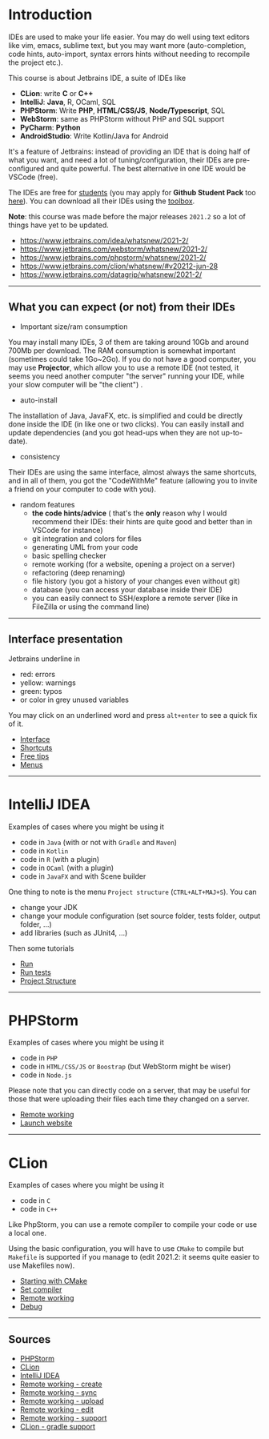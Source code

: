 # Introduction

IDEs are used to make your life easier. You may do well
using text editors like vim, emacs, sublime text, but
you may want more (auto-completion, code hints,
auto-import, syntax errors hints without needing
to recompile the project etc.).

This course is about Jetbrains IDE, a suite of IDEs like

* **CLion**: write **C** or **C++**
* **IntelliJ**: **Java**, R, OCaml, SQL
* **PHPStorm**: Write **PHP**, **HTML/CSS/JS**, **Node/Typescript**, SQL
* **WebStorm**: same as PHPStorm without PHP and SQL support
* **PyCharm**: **Python**
* **AndroidStudio**: Write Kotlin/Java for Android

It's a feature of Jetbrains: instead of providing an IDE
that is doing half of what you want, and need a lot
of tuning/configuration, their IDEs are pre-configured
and quite powerful. The best alternative in one IDE would be
VSCode (free).

The IDEs are free for 
[students](https://www.jetbrains.com/shop/eform/students)
(you may apply for **Github Student Pack** too
[here](https://education.github.com/pack#offers)).
You can download all their IDEs using the
[toolbox](https://www.jetbrains.com/toolbox-app/).

**Note**: this course was made before the major releases
``2021.2``  so a lot of things have yet to be updated.

* <https://www.jetbrains.com/idea/whatsnew/2021-2/>
* <https://www.jetbrains.com/webstorm/whatsnew/2021-2/>
* <https://www.jetbrains.com/phpstorm/whatsnew/2021-2/>
* <https://www.jetbrains.com/clion/whatsnew/#v20212-jun-28>
* <https://www.jetbrains.com/datagrip/whatsnew/2021-2/>

<hr class="sl">

## What you can expect (or not) from their IDEs

* Important size/ram consumption

You may install many IDEs, 3 of them are taking around 10Gb
and around 700Mb per download. The RAM consumption
is somewhat important (sometimes could take 1Go~2Go). If you do
not have a good computer, you may use **Projector**, which
allow you to use a remote IDE
<span class="tms">
(not tested, it seems
you need another computer "the server" running your IDE,
while your slow computer will be "the client")
</span>
.

* auto-install

The installation of Java, JavaFX, etc. is simplified and could
be directly done inside the IDE (in like one or two clicks).
You can easily install and update dependencies
(and you got head-ups when they are not up-to-date).

* consistency

Their IDEs are using the same interface, almost always the
same shortcuts,
and in all of them, you got the "CodeWithMe" feature
(allowing you to invite a friend on your computer
to code with you).

* random features
  * **the code hints/advice** <span class="tms">(
  that's the **only** reason
  why I would recommend their IDEs:
  their hints are quite good and better
  than in VSCode for instance)</span>
  * git integration and colors for files
  * generating UML from your code
  * basic spelling checker
  * remote working (for a website, opening a project on a server)
  * refactoring (deep renaming)
  * file history (you got a history of your changes even without git)
  * database (you can access your database inside their IDE)
  * you can easily connect to SSH/explore a remote server (like in FileZilla or using the command line)

<hr class="sr">

## Interface presentation

Jetbrains underline in

* <span class="text-danger">red</span>: errors
* <span class="text-my-orange">yellow</span>: warnings
* <span class="text-success">green</span>: typos
* or color in <span class="text-muted">grey</span> unused variables

You may click on an underlined word and press ``alt+enter``
to see a quick fix of it.

* [Interface](presentation/interface.md)
* [Shortcuts](presentation/shortcuts.md)
* [Free tips](presentation/tips.md)
* [Menus](presentation/menus.md)

<hr class="sl">

# IntelliJ IDEA

Examples of cases where you might be using it

* code in ``Java`` (with or not with `Gradle` and `Maven`)
* code in ``Kotlin``
* code in ``R`` (with a plugin)
* code in ``OCaml`` (with a plugin)
* code in ``JavaFX`` and with Scene builder

One thing to note is the menu `Project structure`
(`CTRL+ALT+MAJ+S`). You can

* change your JDK
* change your module configuration (set source folder, tests folder, output folder, ...)
* add libraries (such as JUnit4, ...)

Then some tutorials

* [Run](idea/run.md)
* [Run tests](idea/tests.md)
* [Project Structure](idea/project-structure.md)

<hr class="sr">

# PHPStorm

Examples of cases where you might be using it

* code in ``PHP``
* code in ``HTML/CSS/JS`` or ``Boostrap`` (but WebStorm might be wiser)
* code in ``Node.js``

Please note that you can directly code on a server, that may be useful
for those that were uploading their files each time they changed
on a server.

* [Remote working](phpstorm/remote.md)
* [Launch website](phpstorm/start.md)

<hr class="sl">

# CLion

Examples of cases where you might be using it

* code in ``C``
* code in ``C++``

Like PhpStorm, you can use a remote compiler to compile your code
or use a local one.

Using the basic configuration, you will have to use
``CMake`` to compile but `Makefile` is supported if you
manage to 
<span class="tms">
(edit 2021.2: it seems quite easier
to use Makefiles now)</span>.

* [Starting with CMake](clion/cmake.md)
* [Set compiler](clion/compiler.md)
* [Remote working](clion/remote.md)
* [Debug](clion/debug.md)

<hr class="sr">

## Sources

* [PHPStorm](https://www.jetbrains.com/help/phpstorm/quick-start-guide-phpstorm.html)
* [CLion](https://www.jetbrains.com/help/clion/installation-guide.html)
* [IntelliJ IDEA](https://www.jetbrains.com/help/idea/discover-intellij-idea.html)
* [Remote working - create](https://www.jetbrains.com/help/phpstorm/creating-a-remote-server-configuration.html)
* [Remote working - sync](https://www.jetbrains.com/help/phpstorm/configuring-synchronization-with-a-remote-host.html#server-access-config)
* [Remote working - upload](https://www.jetbrains.com/help/phpstorm/uploading-and-downloading-files.html#automaticUploadOnUpdate)
* [Remote working - edit](https://www.jetbrains.com/help/clion/editing-individual-files-on-remote-hosts.html)
* [Remote working - support](https://www.jetbrains.com/help/clion/remote-projects-support.html)
* [CLion - gradle support](https://www.jetbrains.com/help/clion/gradle-support.html#gradle-config)